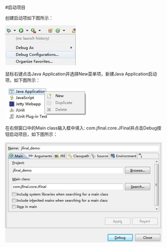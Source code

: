 #启动项目

创建启动项如下图所示：

  ![](1.5.1.png?raw=true)

鼠标右键点击Java Application并选择New菜单项，新建Java Application启动项，如下图所示：
   
  ![](1.5.2.jpg?raw=true)

在右侧窗口中的Main class输入框中填入: com.jfinal.core.JFinal并点击Debug按钮启动项目，如下图所示：
  
  ![](1.5.3.jpg?raw=true)
   

